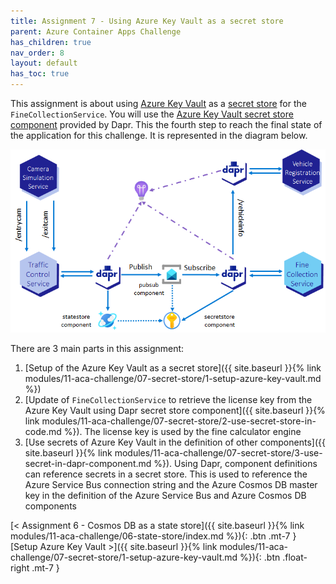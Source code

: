 ```yaml
---
title: Assignment 7 - Using Azure Key Vault as a secret store
parent: Azure Container Apps Challenge
has_children: true
nav_order: 8
layout: default
has_toc: true
---
```


This assignment is about using [Azure Key Vault](https://learn.microsoft.com/en-us/azure/key-vault/general/) as a [secret store](https://docs.dapr.io/operations/components/setup-secret-store/) for the `FineCollectionService`. You will use the [Azure Key Vault secret store component](https://docs.dapr.io/reference/components-reference/supported-secret-stores/azure-keyvault/) provided by Dapr. This the fourth step to reach the final state of the application for this challenge. It is represented in the diagram below.

![Azure Container Apps Challenge - Fourth Deployment](../../../assets/images/aca-deployment-4.png)

There are 3 main parts in this assignment:

1. [Setup of the Azure Key Vault as a secret store]({{ site.baseurl }}{% link modules/11-aca-challenge/07-secret-store/1-setup-azure-key-vault.md %})
2. [Update of `FineCollectionService` to retrieve the license key from the Azure Key Vault using Dapr secret store component]({{ site.baseurl }}{% link modules/11-aca-challenge/07-secret-store/2-use-secret-store-in-code.md %}). The license key is used by the fine calculator engine
3. [Use secrets of Azure Key Vault in the definition of other components]({{ site.baseurl }}{% link modules/11-aca-challenge/07-secret-store/3-use-secret-in-dapr-component.md %}). Using Dapr, component definitions can reference secrets in a secret store. This is used to reference the Azure Service Bus connection string and the Azure Cosmos DB master key in the definition of the Azure Service Bus and Azure Cosmos DB components

<!-- ----------------------------- NAVIGATION ------------------------------ -->

<span class="fs-3">
[< Assignment 6 - Cosmos DB as a state store]({{ site.baseurl }}{% link modules/11-aca-challenge/06-state-store/index.md %}){: .btn .mt-7 }
</span>
<span class="fs-3">
[Setup Azure Key Vault >]({{ site.baseurl }}{% link modules/11-aca-challenge/07-secret-store/1-setup-azure-key-vault.md %}){: .btn .float-right .mt-7 }
</span>
